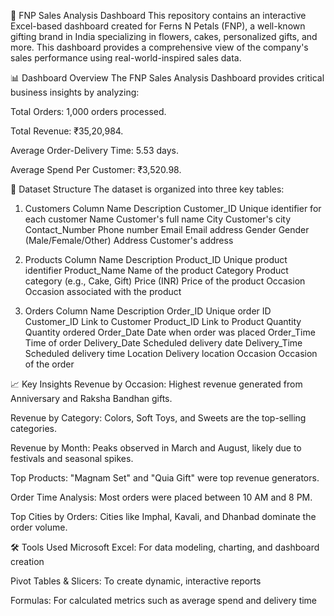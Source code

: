 🌸 FNP Sales Analysis Dashboard
This repository contains an interactive Excel-based dashboard created for Ferns N Petals (FNP), a well-known gifting brand in India specializing in flowers, cakes, personalized gifts, and more. This dashboard provides a comprehensive view of the company's sales performance using real-world-inspired sales data.

📊 Dashboard Overview
The FNP Sales Analysis Dashboard provides critical business insights by analyzing:

Total Orders: 1,000 orders processed.

Total Revenue: ₹35,20,984.

Average Order-Delivery Time: 5.53 days.

Average Spend Per Customer: ₹3,520.98.

📁 Dataset Structure
The dataset is organized into three key tables:

1. Customers
Column Name	Description
Customer_ID	Unique identifier for each customer
Name	Customer's full name
City	Customer's city
Contact_Number	Phone number
Email	Email address
Gender	Gender (Male/Female/Other)
Address	Customer's address

2. Products
Column Name	Description
Product_ID	Unique product identifier
Product_Name	Name of the product
Category	Product category (e.g., Cake, Gift)
Price (INR)	Price of the product
Occasion	Occasion associated with the product

3. Orders
Column Name	Description
Order_ID	Unique order ID
Customer_ID	Link to Customer
Product_ID	Link to Product
Quantity	Quantity ordered
Order_Date	Date when order was placed
Order_Time	Time of order
Delivery_Date	Scheduled delivery date
Delivery_Time	Scheduled delivery time
Location	Delivery location
Occasion	Occasion of the order

📈 Key Insights
Revenue by Occasion: Highest revenue generated from Anniversary and Raksha Bandhan gifts.

Revenue by Category: Colors, Soft Toys, and Sweets are the top-selling categories.

Revenue by Month: Peaks observed in March and August, likely due to festivals and seasonal spikes.

Top Products: "Magnam Set" and "Quia Gift" were top revenue generators.

Order Time Analysis: Most orders were placed between 10 AM and 8 PM.

Top Cities by Orders: Cities like Imphal, Kavali, and Dhanbad dominate the order volume.

🛠 Tools Used
Microsoft Excel: For data modeling, charting, and dashboard creation

Pivot Tables & Slicers: To create dynamic, interactive reports

Formulas: For calculated metrics such as average spend and delivery time

